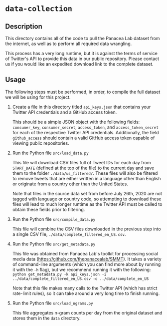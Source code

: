 # `data-collection`

## Description
This directory contains all of the code to pull the Panacea Lab dataset from the internet, as well as to perform all
required data wrangling. 

This process has a very long runtime, but it is against the terms of service of Twitter's API to provide this data in
our public repository. Please contact us if you would like an expedited download link to the complete dataset.

## Usage

The following steps must be performed, in order, to compile the full dataset we will be using for this project.

1. Create a file in this directory titled `api_keys.json` that contains your Twitter API credentials and a GitHub access 
    token.
    
    This should be a simple JSON object with the following fields: `consumer_key`, `consumer_secret`, `access_token`, 
    and `access_token_secret` for each of the respective Twitter API credentials. Additionally, the field `github_access`
    should contain a valid GitHub access token capable of viewing public repositories.
    
2. Run the Python file `src/load_data.py`

    This file will download CSV files full of Tweet IDs for each day from `START_DATE` (defined at the top of the file)
    to the current day and save them to the folder `./data/us_filtered/`. These files will also be filtered to remove
    tweets that are either written in a language other than English or originate from a country other than the United States.
    
    Note that files in the source data set from before July 26th, 2020 are not tagged with language or country code, so
    attempting to download these files will lead to much longer runtime as the Twitter API must be called to obtain
    these fields prior to filtering.
    
3. Run the Python file `src/compile_data.py`

    This file will combine the CSV files downloaded in the previous step into a single CSV file, 
    `./data/complete_filtered_en_US.csv`.
    
4. Run the Python file `src/get_metadata.py`

    This file was obtained from Panacea Lab's toolkit for processing social media data (https://github.com/thepanacealab/SMMT).
     It takes a variety of 
    command-line arguments (which you can find more about by running it with the `-h` flag), but we recommend running it
    with the following: `python get_metadata.py -k api_keys.json -i ../data/complete_filtered_en_US.csv -o ../data/complete_en_US`
    
    Note that this file makes many calls to the Twitter API (which has strict rate-limit rules), so it can take around
    a very long time to finish running.
    
5. Run the Python file `src/load_ngrams.py`

    This file aggregates n-gram counts per day from the original dataset and stores them in the `data` directory. 